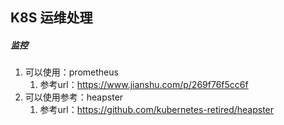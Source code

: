## K8S 运维处理



##### 监控

1. 可以使用：prometheus
   1. 参考url：https://www.jianshu.com/p/269f76f5cc6f
2. 可以使用参考：heapster
   1. 参考url：https://github.com/kubernetes-retired/heapster
